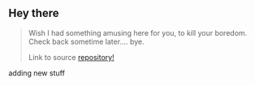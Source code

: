 ## Hey there


>Wish I had something amusing here for you, to kill your boredom. Check back sometime later.... bye. 
>
>Link to source [repository!](https://github.com/bazilsky)

adding new stuff


